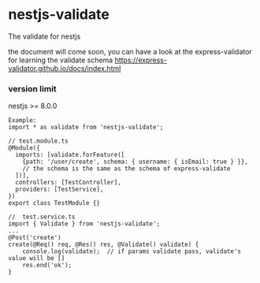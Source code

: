 # nestjs-validate
The validate for nestjs

the document will come soon, you can have a look at the express-validator for learning the validate schema
https://express-validator.github.io/docs/index.html

### version limit
nestjs >= 8.0.0

```
Example:
import * as validate from 'nestjs-validate';

// test.module.ts
@Module({
  imports: [validate.forFeature([
    {path: '/user/create', schema: { username: { isEmail: true } }},
    // the schema is the same as the schema of express-validate
  ])],
  controllers: [TestController],
  providers: [TestService],
})
export class TestModule {}

//  test.service.ts
import { Validate } from 'nestjs-validate';
...
@Post('create')
create(@Req() req, @Res() res, @Validate() validate) {
    console.log(validate);  // if params validate pass, validate's value will be []
    res.end('ok');
}
```
